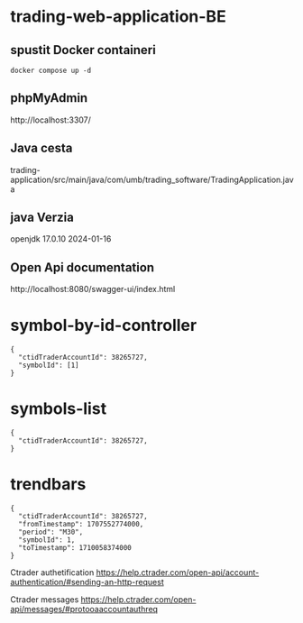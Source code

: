# trading-web-application-BE







## spustit Docker containeri
```
docker compose up -d
```

## phpMyAdmin
http://localhost:3307/

## Java cesta
trading-application/src/main/java/com/umb/trading_software/TradingApplication.java


## java Verzia
openjdk 17.0.10 2024-01-16

## Open Api documentation
http://localhost:8080/swagger-ui/index.html

# symbol-by-id-controller

```
{
  "ctidTraderAccountId": 38265727,
  "symbolId": [1]
}
```


# symbols-list

```
{
  "ctidTraderAccountId": 38265727,
}
```

# trendbars

```
{
  "ctidTraderAccountId": 38265727,
  "fromTimestamp": 1707552774000,
  "period": "M30",
  "symbolId": 1,
  "toTimestamp": 1710058374000
}
```



Ctrader authetification
https://help.ctrader.com/open-api/account-authentication/#sending-an-http-request

Ctrader messages
https://help.ctrader.com/open-api/messages/#protooaaccountauthreq

